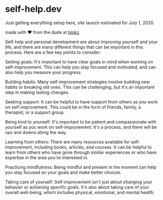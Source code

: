 # self-help.dev

Just getting everything setup here, site launch estimated for July 1, 2020. 

made with :heart: from the dude at [blokz](https://blokz.io).



Self-help and personal development are about improving yourself and your life, and there are many different things that can be important in this process. Here are a few key points to consider:

Setting goals: It's important to have clear goals in mind when working on self-improvement. This can help you stay focused and motivated, and can also help you measure your progress.

Building habits: Many self-improvement strategies involve building new habits or breaking old ones. This can be challenging, but it's an important step in making lasting changes.

Seeking support: It can be helpful to have support from others as you work on self-improvement. This could be in the form of friends, family, a therapist, or a support group.

Being kind to yourself: It's important to be patient and compassionate with yourself as you work on self-improvement. It's a process, and there will be ups and downs along the way.

Learning from others: There are many resources available for self-improvement, including books, articles, and courses. It can be helpful to learn from others who have gone through similar experiences or who have expertise in the area you're interested in.

Practicing mindfulness: Being mindful and present in the moment can help you stay focused on your goals and make better choices.

Taking care of yourself: Self-improvement isn't just about changing your behavior or achieving specific goals. It's also about taking care of your overall well-being, which includes physical, emotional, and mental health.
